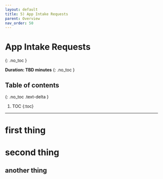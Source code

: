 ```yaml
---
layout: default
title: 5) App Intake Requests
parent: Overview
nav_order: 50
---
```


# App Intake Requests
{: .no_toc }

**Duration: TBD minutes**
{: .no_toc }

## Table of contents
{: .no_toc .text-delta }

1. TOC
{:toc}

---

# first thing

# second thing

## another thing